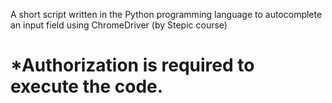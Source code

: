 A short script written in the Python programming language to autocomplete an input field using ChromeDriver (by Stepic course)

# *Authorization is required to execute the code.
